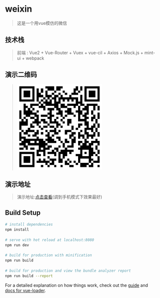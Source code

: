 # weixin

> 这是一个用vue模仿的微信

## 技术栈
> 前端 : Vue2 + Vue-Router + Vuex + vue-cil + Axios + Mock.js + mint-ui + webpack

## 演示二维码
> ![演示二维码](https://github.com/NeiHengLiu/weixin-vue/blob/master/src/assets/mdImages/erweima.png)

## 演示地址
> 演示地址:[点击查看](https://neihengliu.github.io/weixin-view)(调到手机模式下效果最好)

## Build Setup

``` bash
# install dependencies
npm install

# serve with hot reload at localhost:8080
npm run dev

# build for production with minification
npm run build

# build for production and view the bundle analyzer report
npm run build --report
```

For a detailed explanation on how things work, check out the [guide](http://vuejs-templates.github.io/webpack/) and [docs for vue-loader](http://vuejs.github.io/vue-loader).
